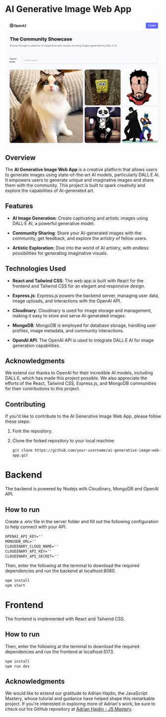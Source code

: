 # AI Generative Image Web App

![AI Generative Image Web App](/ai_img.png?raw=true "Screenshot")

## Overview

The **AI Generative Image Web App** is a creative platform that allows users to generate images using state-of-the-art AI models, particularly DALL·E AI. It empowers users to generate unique and imaginative images and share them with the community. This project is built to spark creativity and explore the capabilities of AI-generated art.

## Features

- **AI Image Generation**: Create captivating and artistic images using DALL·E AI, a powerful generative model.

- **Community Sharing**: Share your AI-generated images with the community, get feedback, and explore the artistry of fellow users.

- **Artistic Exploration**: Dive into the world of AI artistry, with endless possibilities for generating imaginative visuals.

## Technologies Used

- **React and Tailwind CSS**: The web app is built with React for the frontend and Tailwind CSS for an elegant and responsive design.

- **Express.js**: Express.js powers the backend server, managing user data, image uploads, and interactions with the OpenAI API.

- **Cloudinary**: Cloudinary is used for image storage and management, making it easy to store and serve AI-generated images.

- **MongoDB**: MongoDB is employed for database storage, handling user profiles, image metadata, and community interactions.

- **OpenAI API**: The OpenAI API is used to integrate DALL·E AI for image generation capabilities.


## Acknowledgments

We extend our thanks to OpenAI for their incredible AI models, including DALL·E, which has made this project possible. We also appreciate the efforts of the React, Tailwind CSS, Express.js, and MongoDB communities for their contributions to this project.

## Contributing

If you'd like to contribute to the AI Generative Image Web App, please follow these steps:

1. Fork the repository.

2. Clone the forked repository to your local machine:

   ```
   git clone https://github.com/your-username/ai-generative-image-web-app.git
   ```

# Backend

The backend is powered by Nodejs with Cloudinary, MongoDB and OpenAI API.

## How to run

Create a .env file in the server folder and fill out the following configuration to help connect with your API.
    

    OPENAI_API_KEY=''
    MONGODB_URL=''
    CLOUDINARY_CLOUD_NAME=''
    CLOUDINARY_API_KEY=''
    CLOUDINARY_API_SECRET=''

    
Then, enter the following at the terminal to download the required dependencies and run the backend at localhost:8080.

    npm install
    npm start

# Frontend

The frontend is implemented with React and Tailwind CSS.

## How to run

Then, enter the following at the terminal to download the required dependencies and run the frontend at localhost:5173.
    
    npm install
    npm run dev
    
## Acknowledgments

We would like to extend our gratitude to Adrian Hajdin, the JavaScript Mastery, whose tutorial and guidance have helped shape this remarkable project. If you're   interested in exploring more of Adrian's work, be sure to check out his GitHub repository at [Adrian Hajdin - JS Mastery](https://github.com/adrianhajdin).
